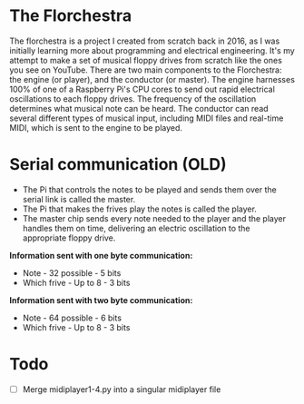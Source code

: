 # The Florchestra
The florchestra is a project I created from scratch back in 2016, as I was initially learning more about programming and electrical engineering. It's my attempt to make a set of musical floppy drives from scratch like the ones you see on YouTube. There are two main components to the Florchestra: the engine (or player), and the conductor (or master). The engine harnesses 100% of one of a Raspberry Pi's CPU cores to send out rapid electrical oscillations to each floppy drives. The frequency of the oscillation determines what musical note can be heard. The conductor can read several different types of musical input, including MIDI files and real-time MIDI, which is sent to the engine to be played.

# Serial communication (OLD)
* The Pi that controls the notes to be played and sends them over the serial link is called the master.
* The Pi that makes the frives play the notes is called the player.
* The master chip sends every note needed to the player and the player handles them on time, delivering an electric oscillation to the appropriate floppy drive.

**Information sent with one byte communication:**
* Note - 32 possible - 5 bits
* Which frive - Up to 8 - 3 bits

**Information sent with two byte communication:**
* Note - 64 possible - 6 bits
* Which frive - Up to 8 - 3 bits

# Todo
 - [ ] Merge midiplayer1-4.py into a singular midiplayer file
